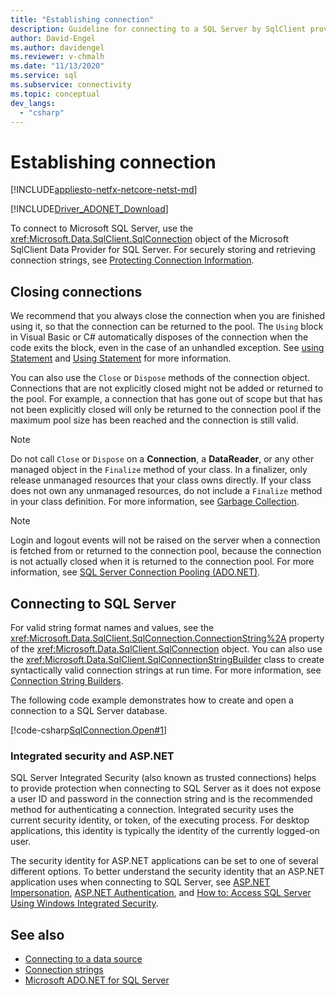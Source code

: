 ```yaml
---
title: "Establishing connection"
description: Guideline for connecting to a SQL Server by SqlClient provider.
author: David-Engel
ms.author: davidengel
ms.reviewer: v-chmalh
ms.date: "11/13/2020"
ms.service: sql
ms.subservice: connectivity
ms.topic: conceptual
dev_langs:
  - "csharp"
---
```

# Establishing connection

[!INCLUDE[appliesto-netfx-netcore-netst-md](../../includes/appliesto-netfx-netcore-netst-md.md)]

[!INCLUDE[Driver_ADONET_Download](../../includes/driver_adonet_download.md)]

To connect to Microsoft SQL Server, use the <xref:Microsoft.Data.SqlClient.SqlConnection> object of the Microsoft SqlClient Data Provider for SQL Server. For securely storing and retrieving connection strings, see [Protecting Connection Information](protecting-connection-information.md).

## Closing connections

We recommend that you always close the connection when you are finished using it, so that the connection can be returned to the pool. The `Using` block in Visual Basic or C# automatically disposes of the connection when the code exits the block, even in the case of an unhandled exception. See [using Statement](/dotnet/csharp/language-reference/keywords/using-statement) and [Using Statement](/dotnet/visual-basic/language-reference/statements/using-statement) for more information.

You can also use the `Close` or `Dispose` methods of the connection object. Connections that are not explicitly closed might not be added or returned to the pool. For example, a connection that has gone out of scope but that has not been explicitly closed will only be returned to the connection pool if the maximum pool size has been reached and the connection is still valid.

> [!NOTE]
> Do not call `Close` or `Dispose` on a **Connection**, a **DataReader**, or any other managed object in the `Finalize` method of your class. In a finalizer, only release unmanaged resources that your class owns directly. If your class does not own any unmanaged resources, do not include a `Finalize` method in your class definition. For more information, see [Garbage Collection](/dotnet/standard/garbage-collection/index).

> [!NOTE]
> Login and logout events will not be raised on the server when a connection is fetched from or returned to the connection pool, because the connection is not actually closed when it is returned to the connection pool. For more information, see [SQL Server Connection Pooling (ADO.NET)](sql-server-connection-pooling.md).

## Connecting to SQL Server

For valid string format names and values, see the <xref:Microsoft.Data.SqlClient.SqlConnection.ConnectionString%2A> property of the <xref:Microsoft.Data.SqlClient.SqlConnection> object. You can also use the <xref:Microsoft.Data.SqlClient.SqlConnectionStringBuilder> class to create syntactically valid connection strings at run time. For more information, see [Connection String Builders](connection-string-builders.md).

The following code example demonstrates how to create and open a connection to a SQL Server database.

[!code-csharp[SqlConnection.Open#1](~/../sqlclient/doc/samples/SqlConnection_Open.cs#1)]

### Integrated security and ASP.NET

SQL Server Integrated Security (also known as trusted connections) helps to provide protection when connecting to SQL Server as it does not expose a user ID and password in the connection string and is the recommended method for authenticating a connection. Integrated security uses the current security identity, or token, of the executing process. For desktop applications, this identity is typically the identity of the currently logged-on user.

The security identity for ASP.NET applications can be set to one of several different options. To better understand the security identity that an ASP.NET application uses when connecting to SQL Server, see [ASP.NET Impersonation](/previous-versions/aspnet/xh507fc5(v=vs.100)), [ASP.NET Authentication](/previous-versions/aspnet/eeyk640h(v=vs.100)), and [How to: Access SQL Server Using Windows Integrated Security](/previous-versions/aspnet/bsz5788z(v=vs.100)).

## See also

- [Connecting to a data source](connecting-to-data-source.md)
- [Connection strings](connection-strings.md)
- [Microsoft ADO.NET for SQL Server](microsoft-ado-net-sql-server.md)
